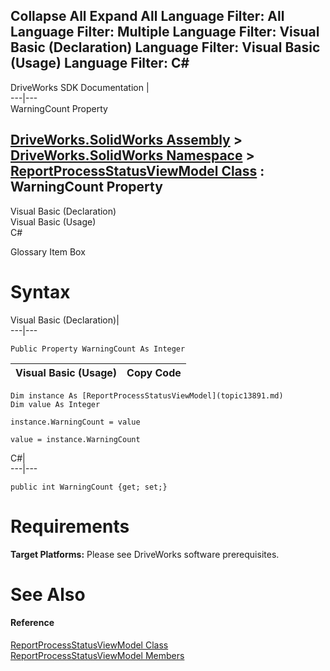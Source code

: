        

 Collapse All Expand All  Language Filter: All  Language Filter: Multiple  Language Filter: Visual Basic (Declaration) Language Filter: Visual Basic (Usage) Language Filter: C#  
---  
DriveWorks SDK Documentation  |   
---|---  
WarningCount Property   
  
[DriveWorks.SolidWorks Assembly](topic13342.md) > [DriveWorks.SolidWorks Namespace](topic13345.md) > [ReportProcessStatusViewModel Class](topic13891.md) : WarningCount Property  
---  
  
Visual Basic (Declaration)    
Visual Basic (Usage)    
C# 

Glossary Item Box

# Syntax

Visual Basic (Declaration)|   
---|---  
      
    
    Public Property WarningCount As Integer  
  
Visual Basic (Usage)| Copy Code  
---|---  
      
    
    Dim instance As [ReportProcessStatusViewModel](topic13891.md)
    Dim value As Integer
     
    instance.WarningCount = value
     
    value = instance.WarningCount  
  
C#|   
---|---  
      
    
    public int WarningCount {get; set;}  
  
# Requirements

**Target Platforms:** Please see DriveWorks software prerequisites.

# See Also

#### Reference

[ReportProcessStatusViewModel Class](topic13891.md)   
[ReportProcessStatusViewModel Members](topic13892.md)


